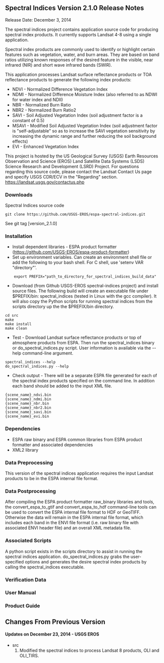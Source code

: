 ## Spectral Indices Version 2.1.0 Release Notes
Release Date: December 3, 2014

The spectral indices project contains application source code for producing spectral index products.  It currently supports Landsat 4-8 using a single application.

Spectral index products are commonly used to identify or highlight certain features such as vegetation, water, and burn areas. They are based on band ratios utilizing known responses of the desired feature in the visible, near infrared (NIR) and short wave infrared bands (SWIR). 

This application processes Landsat surface reflectance products or TOA reflectance products to generate the following index products: 
* NDVI - Normalized Difference Vegetation Index 
* NDMI - Normalized Difference Moisture Index (also referred to as NDWI for water index and NDII) 
* NBR - Normalized Burn Ratio 
* NBR2 - Normalized Burn Ratio2 
* SAVI - Soil Adjusted Vegetation Index (soil adjustment factor is a constant of 0.5) 
* MSAVI - Modified Soil Adjusted Vegetation Index (soil adjustment factor is "self-adjustable" so as to increase the SAVI vegetation sensitivity by increasing the dynamic range and further reducing the soil background effects) 
* EVI - Enhanced Vegetation Index 

This project is hosted by the US Geological Survey (USGS) Earth Resources Observation and Science (EROS) Land Satellite Data Systems (LSDS) Science Research and Development (LSRD) Project. For questions regarding this source code, please contact the Landsat Contact Us page and specify USGS CDR/ECV in the "Regarding" section. https://landsat.usgs.gov/contactus.php 

### Downloads
Spectral Indices source code

    git clone https://github.com/USGS-EROS/espa-spectral-indices.git

See git tag [version_2.1.0]

### Installation
  * Install dependent libraries - ESPA product formatter (https://github.com/USGS-EROS/espa-product-formatter)
  * Set up environment variables.  Can create an environment shell file or add the following to your bash shell.  For C shell, use 'setenv VAR "directory"'.
```
    export PREFIX="path_to_directory_for_spectral_indices_build_data"
```

  * Download (from Github USGS-EROS spectral-indices project) and install source files. The following build will create an executable file under $PREFIX/bin: spectral_indices (tested in Linux with the gcc compiler). It will also copy the Python scripts for running spectral indices from the scripts directory up the the $PREFIX/bin directory.
```
cd src
make
make install
make clean
```

  * Test - Download Landsat surface reflectance products or top of atmosphere products from ESPA.  Then run the spectral_indices binary or do_spectral_indices.py script.  User information is available via the --help command-line argument.
```
spectral_indices --help
do_spectral_indices.py --help
```

  * Check output - There will be a separate ESPA file generated for each of the spectral index products specified on the command line.  In addition each band should be added to the input XML file.
```
{scene_name}_ndvi.bin
{scene_name}_ndmi.bin
{scene_name}_nbr.bin
{scene_name}_nbr2.bin
{scene_name}_savi.bin
{scene_name}_evi.bin
```

### Dependencies
  * ESPA raw binary and ESPA common libraries from ESPA product formatter and associated dependencies
  * XML2 library

### Data Preprocessing
This version of the spectral indices application requires the input Landsat products to be in the ESPA internal file format.

### Data Postprocessing
After compiling the ESPA product formatter raw\_binary libraries and tools, the convert\_espa\_to\_gtif and convert\_espa\_to\_hdf command-line tools can be used to convert the ESPA internal file format to HDF or GeoTIFF.  Otherwise the data will remain in the ESPA internal file format, which includes each band in the ENVI file format (i.e. raw binary file with associated ENVI header file) and an overall XML metadata file.

### Associated Scripts
A python script exists in the scripts directory to assist in running the spectral indices application.  do\_spectral\_indices.py grabs the user-specified options and generates the desire spectral index products by calling the spectral\_indices executable.

### Verification Data

### User Manual

### Product Guide

## Changes From Previous Version
#### Updates on December 23, 2014 - USGS EROS
  * src
    1. Modified the spectral indices to process Landsat 8 products, OLI and OLI_TIRS.
